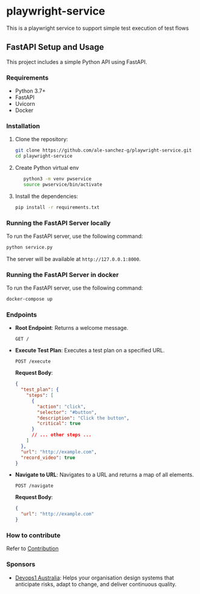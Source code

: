 # playwright-service
This is a playwright service to support simple test execution of test flows

## FastAPI Setup and Usage

This project includes a simple Python API using FastAPI.

### Requirements

- Python 3.7+
- FastAPI
- Uvicorn
- Docker

### Installation

1. Clone the repository:
   ```bash
   git clone https://github.com/ale-sanchez-g/playwright-service.git
   cd playwright-service
   ```
2. Create Python virtual env
   ```bash
      python3 -m venv pwservice
      source pwservice/bin/activate
   ```

3. Install the dependencies:
   ```bash
   pip install -r requirements.txt
   ```

### Running the FastAPI Server locally

To run the FastAPI server, use the following command:
```bash
python service.py
```

The server will be available at `http://127.0.0.1:8000`.

### Running the FastAPI Server in docker

To run the FastAPI server, use the following command:
```bash
docker-compose up
```

### Endpoints

- **Root Endpoint**: Returns a welcome message.
  ```http
  GET /
  ```

- **Execute Test Plan**: Executes a test plan on a specified URL.
  ```http
  POST /execute
  ```
  **Request Body**:
  ```json
  {
    "test_plan": {
      "steps": [
        {
          "action": "click",
          "selector": "#button",
          "description": "Click the button",
          "critical": true
        }
        // ... other steps ...
      ]
    },
    "url": "http://example.com",
    "record_video": true
  }
  ```

- **Navigate to URL**: Navigates to a URL and returns a map of all elements.
  ```http
  POST /navigate
  ```
  **Request Body**:
  ```json
  {
    "url": "http://example.com"
  }
  ```

### How to contribute

Refer to [Contribution](/contribution.md) 

### Sponsors

- [Devops1 Australia](https://devops1.com.au/): Helps your organisation design systems that anticipate risks, adapt to change, and deliver continuous quality.
